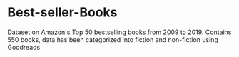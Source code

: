 # Best-seller-Books
Dataset on Amazon's Top 50 bestselling books from 2009 to 2019. Contains 550 books, data has been categorized into fiction and non-fiction using Goodreads
